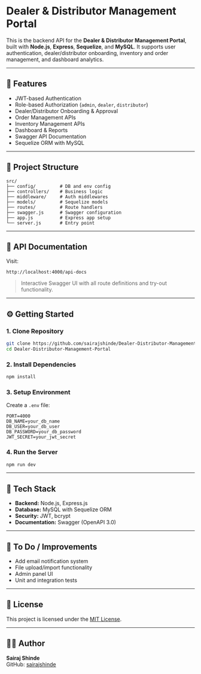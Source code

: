 
# Dealer & Distributor Management Portal

This is the backend API for the **Dealer & Distributor Management Portal**, built with **Node.js**, **Express**, **Sequelize**, and **MySQL**. It supports user authentication, dealer/distributor onboarding, inventory and order management, and dashboard analytics.

---

## 🚀 Features

- JWT-based Authentication
- Role-based Authorization (`admin`, `dealer`, `distributor`)
- Dealer/Distributor Onboarding & Approval
- Order Management APIs
- Inventory Management APIs
- Dashboard & Reports
- Swagger API Documentation
- Sequelize ORM with MySQL

---

## 📁 Project Structure

```
src/
├── config/         # DB and env config
├── controllers/    # Business logic
├── middleware/     # Auth middlewares
├── models/         # Sequelize models
├── routes/         # Route handlers
├── swagger.js      # Swagger configuration
├── app.js          # Express app setup
└── server.js       # Entry point
```

---

## 🧪 API Documentation

Visit:

```
http://localhost:4000/api-docs
```

> Interactive Swagger UI with all route definitions and try-out functionality.

---

## ⚙️ Getting Started

### 1. Clone Repository

```bash
git clone https://github.com/sairajshinde/Dealer-Distributor-Management-Portal.git
cd Dealer-Distributor-Management-Portal
```

### 2. Install Dependencies

```bash
npm install
```

### 3. Setup Environment

Create a `.env` file:

```env
PORT=4000
DB_NAME=your_db_name
DB_USER=your_db_user
DB_PASSWORD=your_db_password
JWT_SECRET=your_jwt_secret
```

### 4. Run the Server

```bash
npm run dev
```

---

## 🔧 Tech Stack

- **Backend:** Node.js, Express.js
- **Database:** MySQL with Sequelize ORM
- **Security:** JWT, bcrypt
- **Documentation:** Swagger (OpenAPI 3.0)

---

## 📌 To Do / Improvements

- Add email notification system
- File upload/import functionality
- Admin panel UI
- Unit and integration tests

---

## 📄 License

This project is licensed under the [MIT License](LICENSE).

---

## 🙋‍♂️ Author

**Sairaj Shinde**  
GitHub: [sairajshinde](https://github.com/sairajshinde)
